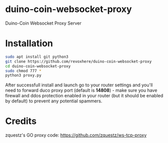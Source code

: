 # duino-coin-websocket-proxy
Duino-Coin Websocket Proxy Server

# Installation
```bash
sudo apt install git python3
git clone https://github.com/revoxhere/duino-coin-websocket-proxy
cd duino-coin-websocket-proxy
sudo chmod 777 *
python3 proxy.py
```
After successfull install and launch go to your router settings and you'll need to forward duco proxy port (default is **14808**) - make sure you have firewall and ddos protection enabled in your router (but it should be enabled by default) to prevent any potential spammers.

# Credits
zquestz's GO proxy code: https://github.com/zquestz/ws-tcp-proxy
